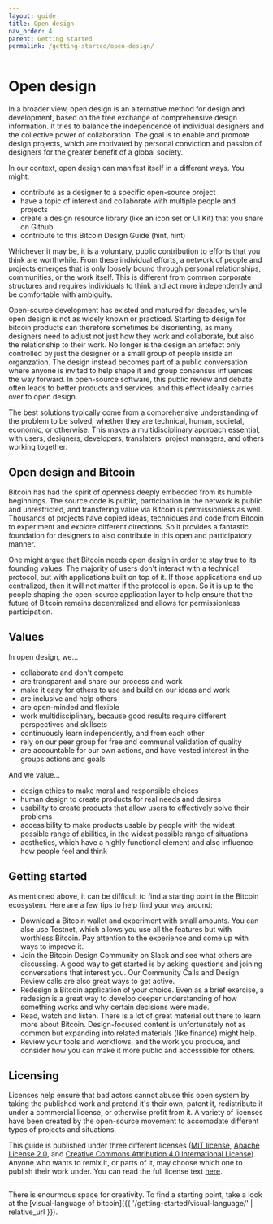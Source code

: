 ```yaml
---
layout: guide
title: Open design
nav_order: 4
parent: Getting started
permalink: /getting-started/open-design/
---
```


<!--

Editor's notes

Explain what open design is
Why it is worthwhile
- Different way of design that leads to different results
- Individual independence
- Global collaboration
Levels
- Our own role in the "world"
- Publishing something for others to use
- Cross-project collaboration
- Project-specific collaboration
Examples in Bitcoin Design
- Guide
- Johns exploring CoinJoins with Wasabi and wider bitcoin audience (cross-project)
- Bosch working with Bitcoin Core GUI (project-specific)

Ideas
- Add quotes and stories from designers

-->

# Open design

In a broader view, open design is an alternative method for design and development, based on the free exchange of comprehensive design information. It tries to balance the independence of individual designers and the collective power of collaboration. The goal is to enable and promote design projects, which are motivated by personal conviction and passion of designers for the greater benefit of a global society.

In our context, open design can manifest itself in a different ways. You might:

* contribute as a designer to a specific open-source project
* have a topic of interest and collaborate with multiple people and projects
* create a design resource library (like an icon set or UI Kit) that you share on Github
* contribute to this Bitcoin Design Guide (hint, hint)

Whichever it may be, it is a voluntary, public contribution to efforts that you think are worthwhile. From these individual efforts, a network of people and projects emerges that is only loosely bound through personal relationships, communities, or the work itself. This is different from common corporate structures and requires individuals to think and act more independently and be comfortable with ambiguity.

Open-source development has existed and matured for decades, while open design is not as widely known or practiced. Starting to design for bitcoin products can therefore sometimes be disorienting, as many designers need to adjust not just how they work and collaborate, but also the relationship to their work. No longer is the design an artefact only controlled by just the designer or a small group of people inside an organzation. The design instead becomes part of a public conversation where anyone is invited to help shape it and group consensus influences the way forward. In open-source software, this public review and debate often leads to better products and services, and this effect ideally carries over to open design.

The best solutions typically come from a comprehensive understanding of the problem to be solved, whether they are technical, human, societal, economic, or otherwise. This makes a multidisciplinary approach essential, with users, designers, developers, translaters, project managers, and others working together.

##  Open design and Bitcoin

Bitcoin has had the spirit of openness deeply embedded from its humble beginnings. The source code is public, participation in the network is public and unrestricted, and transfering value via Bitcoin is permissionless as well. Thousands of projects have copied ideas, techniques and code from Bitcoin to experiment and explore different directions. So it provides a fantastic foundation for designers to also contribute in this open and participatory manner.

One might argue that Bitcoin needs open design in order to stay true to its founding values. The majority of users don't interact with a technical protocol, but with applications built on top of it. If those applications end up centralized, then it will not matter if the protocol is open. So it is up to the people shaping the open-source application layer to help ensure that the future of Bitcoin remains decentralized and allows for permissionless participation.

## Values

In open design, we... 

- collaborate and don't compete
- are transparent and share our process and work
- make it easy for others to use and build on our ideas and work
- are inclusive and help others
- are open-minded and flexible 
- work multidisciplinary, because good results require different perspectives and skillsets
- continuously learn independently, and from each other
- rely on our peer group for free and communal validation of quality
- are accountable for our own actions, and have vested interest in the groups actions and goals

And we value...

- design ethics to make moral and responsible choices
- human design to create products for real needs and desires
- usability to create products that allow users to effectively solve their problems
- accessibility to make products usable by people with the widest possible range of abilities, in the widest possible range of situations
- aesthetics, which have a highly functional element and also influence how people feel and think

## Getting started

As mentioned above, it can be difficult to find a starting point in the Bitcoin ecosystem. Here are a few tips to help find your way around:

- Download a Bitcoin wallet and experiment with small amounts. You can alse use Testnet, which allows you use all the features but with worthless Bitcoin. Pay attention to the experience and come up with ways to improve it.
- Join the Bitcoin Design Community on Slack and see what others are discussing. A good way to get started is by asking questions and joining conversations that interest you. Our Community Calls and Design Review calls are also great ways to get active.
- Redesign a Bitcoin application of your choice. Even as a brief exercise, a redesign is a great way to develop deeper understanding of how something works and why certain decisions were made.
- Read, watch and listen. There is a lot of great material out there to learn more about Bitcoin. Design-focused content is unfortunately not as common but expanding into related materials (like finance) might help.
- Review your tools and workflows, and the work you produce, and consider how you can make it more public and accesssible for others.

## Licensing

Licenses help ensure that bad actors cannot abuse this open system by taking the published work and pretend it's their own, patent it, redistribute it under a commercial license, or otherwise profit from it. A variety of licenses have been created by the open-source movement to accomodate different types of projects and situations.

This guide is published under three different licenses ([MIT license](LICENSE-MIT), [Apache License 2.0](LICENSE-APACHE), and [Creative Commons Attribution 4.0 International License](LICENSE-CC-BY)). Anyone who wants to remix it, or parts of it, may choose which one to publish their work under. You can read the full license text [here](LICENSE).

---

There is enourmous space for creativity. To find a starting point, take a look at the [visual-language of bitcoin]({{ '/getting-started/visual-language/' | relative_url }}).
